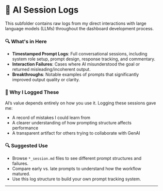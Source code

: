 # 🧠 AI Session Logs

This subfolder contains raw logs from my direct interactions with large language models (LLMs) throughout the dashboard development process.

### 🔍 What's in Here

- **Timestamped Prompt Logs**: Full conversational sessions, including system role setup, prompt design, response tracking, and commentary.
- **Interaction Failures**: Cases where AI misunderstood the goal or returned misleading/incoherent output.
- **Breakthroughs**: Notable examples of prompts that significantly improved output quality or clarity.

### 🧠 Why I Logged These

AI’s value depends entirely on how you use it. Logging these sessions gave me:
- A record of mistakes I could learn from
- A clearer understanding of how prompting structure affects performance
- A transparent artifact for others trying to collaborate with GenAI

### 🔍 Suggested Use

- Browse `*_session.md` files to see different prompt structures and failures.
- Compare early vs. late prompts to understand how the workflow matured.
- Use this log structure to build your own prompt tracking system.

---

